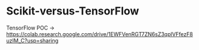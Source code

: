 # Scikit-versus-TensorFlow


TensorFlow POC -> https://colab.research.google.com/drive/1EWFVenRGT7ZN6sZ3qplVFfezF8uzIM_C?usp=sharing
